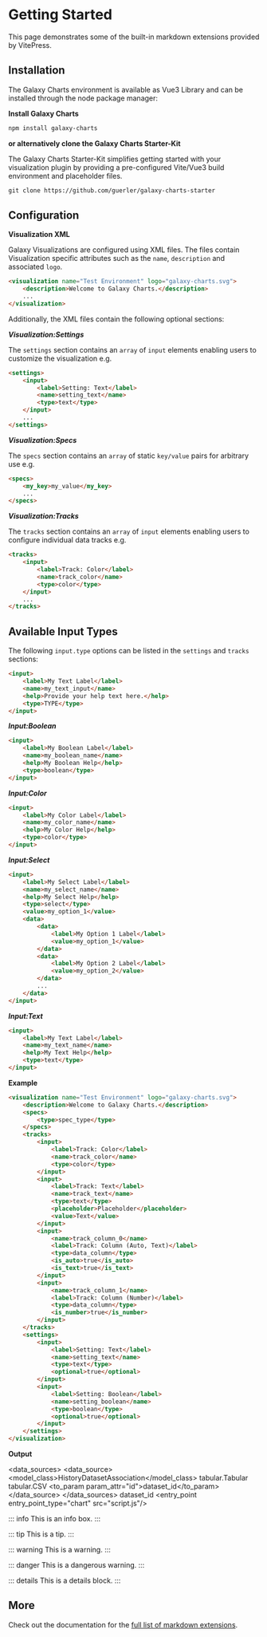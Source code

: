 # Getting Started

This page demonstrates some of the built-in markdown extensions provided by VitePress.

## Installation

The Galaxy Charts environment is available as Vue3 Library and can be installed through the node package manager:

**Install Galaxy Charts**

```md
npm install galaxy-charts
```

**or alternatively clone the Galaxy Charts Starter-Kit**

The Galaxy Charts Starter-Kit simplifies getting started with your visualization plugin by providing a pre-configured Vite/Vue3 build environment and placeholder files.

```md
git clone https://github.com/guerler/galaxy-charts-starter
```

## Configuration

**Visualization XML**

Galaxy Visualizations are configured using XML files. The files contain Visualization specific attributes such as the `name`, `description` and associated `logo`.

```md
<visualization name="Test Environment" logo="galaxy-charts.svg">
    <description>Welcome to Galaxy Charts.</description>
    ...
</visualization>
```

Additionally, the XML files contain the following optional sections:

***Visualization:Settings***

The `settings` section contains an `array` of `input` elements enabling users to customize the visualization e.g.
```md
<settings>
    <input>
        <label>Setting: Text</label>
        <name>setting_text</name>
        <type>text</type>
    </input>
    ...
</settings>
```

***Visualization:Specs***

The `specs` section contains an `array` of static `key/value` pairs for arbitrary use e.g.
```md
<specs>
    <my_key>my_value</my_key>
    ...
</specs>
```

***Visualization:Tracks***

The `tracks` section contains an `array` of `input` elements enabling users to configure individual data tracks e.g.
```md
<tracks>
    <input>
        <label>Track: Color</label>
        <name>track_color</name>
        <type>color</type>
    </input>
    ...
</tracks>
```

## Available Input Types

The following `input.type` options can be listed in the `settings` and `tracks` sections:
 
```md
<input>
    <label>My Text Label</label>
    <name>my_text_input</name>
    <help>Provide your help text here.</help>
    <type>TYPE</type>
</input>
```

***Input:Boolean***
    
```md
<input>
    <label>My Boolean Label</label>
    <name>my_boolean_name</name>
    <help>My Boolean Help</help>
    <type>boolean</type>
</input>
```

***Input:Color***
    
```md
<input>
    <label>My Color Label</label>
    <name>my_color_name</name>
    <help>My Color Help</help>
    <type>color</type>
</input>
```

***Input:Select***
    
```md
<input>
    <label>My Select Label</label>
    <name>my_select_name</name>
    <help>My Select Help</help>
    <type>select</type>
    <value>my_option_1</value>
    <data>
        <data>
            <label>My Option 1 Label</label>
            <value>my_option_1</value>
        </data>
        <data>
            <label>My Option 2 Label</label>
            <value>my_option_2</value>
        </data>
        ...
    </data>
</input>
```

***Input:Text***
    
```md
<input>
    <label>My Text Label</label>
    <name>my_text_name</name>
    <help>My Text Help</help>
    <type>text</type>
</input>
```

**Example**
```md
<visualization name="Test Environment" logo="galaxy-charts.svg">
    <description>Welcome to Galaxy Charts.</description>
    <specs>
        <type>spec_type</type>
    </specs>
    <tracks>
        <input>
            <label>Track: Color</label>
            <name>track_color</name>
            <type>color</type>
        </input>
        <input>
            <label>Track: Text</label>
            <name>track_text</name>
            <type>text</type>
            <placeholder>Placeholder</placeholder>
            <value>Text</value>
        </input>
        <input>
            <name>track_column_0</name>
            <label>Track: Column (Auto, Text)</label>
            <type>data_column</type>
            <is_auto>true</is_auto>
            <is_text>true</is_text>
        </input>
        <input>
            <name>track_column_1</name>
            <label>Track: Column (Number)</label>
            <type>data_column</type>
            <is_number>true</is_number>
        </input>
    </tracks>
    <settings>
        <input>
            <label>Setting: Text</label>
            <name>setting_text</name>
            <type>text</type>
            <optional>true</optional>
        </input>
        <input>
            <label>Setting: Boolean</label>
            <name>setting_boolean</name>
            <type>boolean</type>
            <optional>true</optional>
        </input>
    </settings>
</visualization>
```

**Output**

<data_sources>
        <data_source>
            <model_class>HistoryDatasetAssociation</model_class>
            <test type="isinstance" test_attr="datatype" result_type="datatype">tabular.Tabular</test>
            <test type="isinstance" test_attr="datatype" result_type="datatype">tabular.CSV</test>
            <to_param param_attr="id">dataset_id</to_param>
        </data_source>
    </data_sources>
    <params>
        <param type="dataset" var_name_in_template="hda" required="true">dataset_id</param>
    </params>
    <entry_point entry_point_type="chart" src="script.js"/>

::: info
This is an info box.
:::

::: tip
This is a tip.
:::

::: warning
This is a warning.
:::

::: danger
This is a dangerous warning.
:::

::: details
This is a details block.
:::

## More

Check out the documentation for the [full list of markdown extensions](https://vitepress.dev/guide/markdown).

